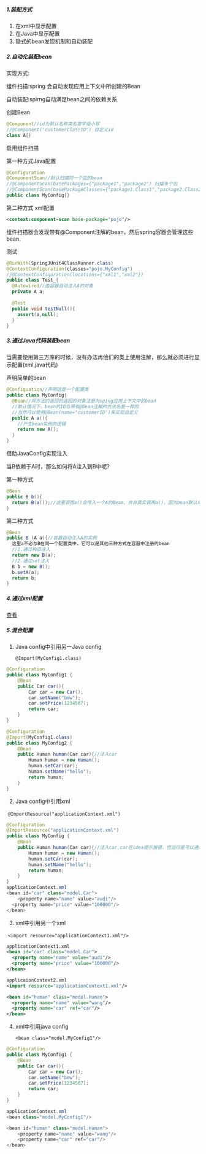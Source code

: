 ##### 1.装配方式

1. 在xml中显示配置
2. 在Java中显示配置
3. 隐式的bean发现机制和自动装配

##### 2.自动化装配bean

实现方式:

组件扫描:spring 会自动发现应用上下文中所创建的Bean

自动装配:spirng自动满足bean之间的依赖关系

创建Bean

```java
@Component//id为默认名称类名首字母小写
//@Component("customerClassID") 自定义id
class A{}
```

启用组件扫描

第一种方式Java配置

```java
@Configuration
@ComponentScan//默认扫描同一个包的bean
//@ComponentScan(basePackages={"package1","package2") 扫描多个包
//@ComponentScan(basePackageClasses={"package1.Class1","package2.Class2") 扫描Class1和Class2所在的包
public class MyConfig{}
```

第二种方式 xml配置

```xml
<context:component-scan base-package="pojo"/>
```

组件扫描器会发现带有@Component注解的bean，然后spring容器会管理这些bean.

测试

```java
@RunWith(SpringJUnit4ClassRunner.class)
@ContextConfiguration(classes="pojo.MyConfig")
//@ContextConfiguration(locations={"xml1","xml2"})
public class Test_{
  @Autowired//由容器自动注入A的对象
  private A a;
  
  @Test
  public void testNull(){
    assert(a,null);
  }
}
```

##### 3.通过Java代码装配bean

当需要使用第三方库的时候，没有办法再他们的类上使用注解，那么就必须进行显示配置(xml,java代码)

声明简单的bean

```java
@Configuation//声明这是一个配置类
public class MyConfig{
  @Bean//将方法的返回的返回的对象注册为sping应用上下文中的bean
  //默认情况下，bean的ID与带有@Bean注解的方法名是一样的
  //当然可以使用@Bean(name="customerID")来实现自定义
  public A a(){
    //产生bean实例的逻辑
    return new A();
  }
}
```

借助JavaConfig实现注入

当B依赖于A时，那么如何将A注入到B中呢?

第一种方式

```java
@Bean
public B b(){
  return B(a());//这里调用a()会传入一个A的Beam，并非真实调用a()，因为bean默认单例的
}
```

第二种方式

```java
@Bean
public B (A a){//容器自动注入A的实例
  这里a不必与B在同一个配置类中，它可以是其他三种方式在容器中注册的bean
  //1.通过构造注入
  return new B(a);
  //2.通过set注入
  B b = new B();
  b.setA(a);
  return b;
}
```

##### 4.通过xml配置

[查看](https://github.com/WYounger/Java/blob/master/JavaWEB%E6%A1%86%E6%9E%B6/Spring.md)

##### 5.混合配置

1. Java config中引用另一Java config

   `@Import(MyConfig1.class)`

```java
@Configuration
public class MyConfig1 {
    @Bean
    public Car car(){
        Car car = new Car();
        car.setName("bmw");
        car.setPrice(1234567);
        return car;
    }
}

@Configuration
@Import(MyConfig1.class)
public class MyConfig2 {
    @Bean
    public Human human(Car car){//注入car
      	Human human = new Human();
        human.setCar(car);
        human.setName("hello");
        return human;
    }
}

```

2. Java config中引用xml

​       `@ImportResource("applicationContext.xml")`

```java
@Configuration
@ImportResource("applicationContext.xml")
public class MyConfig {
    @Bean
    public Human human(Car car){//注入car,car在idea提示报错，但运行是可以通过的
        Human human = new Human();
        human.setCar(car);
        human.setName("hello");
        return human;
    }
}
applicationContext.xml
<bean id="car" class="model.Car">
	<property name="name" value="audi"/>
  <property name="price" value="100000"/>
</bean>
```

3. xml中引用另一个xml

​    `<import resource="applicationContext1.xml"/>`

```xml
applicationContext1.xml
<bean id="car" class="model.Car">
  <property name="name" value="audi"/>
  <property name="price" value="100000"/>
</bean>

applicaionContext2.xml
<import resource="applicationContext1.xml"/>

<bean id="human" class="model.Human">
  <property name="name" value="wang"/>
  <property name="car" ref="car"/>
</bean>
```

4. xml中引用java config

   `<bean class="model.MyConfig1"/>`

```java
@Configuration
public class MyConfig1 {
    @Bean
    public Car car(){
        Car car = new Car();
        car.setName("bmw");
        car.setPrice(1234567);
        return car;
    }
}

applicationContext.xml
<bean class="model.MyConfig1"/>

<bean id="human" class="model.Human">
	<property name="name" value="wang"/>
	<property name="car" ref="car"/>
</bean>
```

